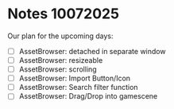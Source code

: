 # Notes 10072025

Our plan for the upcoming days:

- [ ] AssetBrowser: detached in separate window
- [ ] AssetBrowser: resizeable
- [ ] AssetBrowser: scrolling
- [ ] AssetBrowser: Import Button/Icon
- [ ] AssetBrowser: Search filter function
- [ ] AssetBrowser: Drag/Drop into gamescene 
